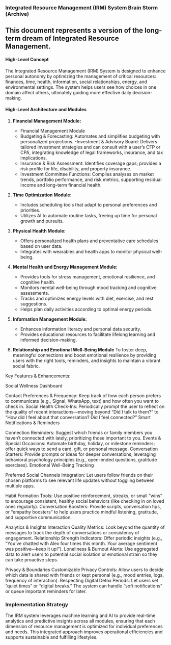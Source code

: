 ### Integrated Resource Management (IRM) System Brain Storm (Archive)
## This document represents a version of the long-term dream of Integrated Resource Management.

#### High-Level Concept
The Integrated Resource Management (IRM) System is designed to enhance personal autonomy by optimizing the management of critical resources: finances, time, health, information, social relationships, energy, and environmental settings. The system helps users see how choices in one domain affect others, ultimately guiding more effective daily decision-making.

#### High-Level Architecture and Modules

1. **Financial Management Module:**
   - Financial Management Module
   - Budgeting & Forecasting: Automates and simplifies budgeting with personalized projections.
    -Investment & Advisory Board: Delivers tailored investment strategies and can consult with a user’s CFP or CPA, integrating knowledge of    legal frameworks, insurance, and tax implications.
   - Insurance & Risk Assessment: Identifies coverage gaps; provides a risk profile for life, disability, and property insurance.
   - Investment Committee Functions: Compiles analyses on market trends, portfolio performance, and risk metrics, supporting residual income    and long-term financial health.

2. **Time Optimization Module:**
   - Includes scheduling tools that adapt to personal preferences and priorities.
   - Utilizes AI to automate routine tasks, freeing up time for personal growth and pursuits.

3. **Physical Health Module:**
   - Offers personalized health plans and preventative care schedules based on user data.
   - Integrates with wearables and health apps to monitor physical well-being.

4. **Mental Health and Energy Management Module:**
   - Provides tools for stress management, emotional resilience, and cognitive health.
   - Monitors mental well-being through mood tracking and cognitive assessments.
   - Tracks and optimizes energy levels with diet, exercise, and rest suggestions.
   - Helps plan daily activities according to optimal energy periods.

5. **Information Management Module:**
   - Enhances information literacy and personal data security.
   - Provides educational resources to facilitate lifelong learning and informed decision-making.

6. **Relationship and Emotional Well-Being Module**
To foster deep, meaningful connections and boost emotional resilience by providing users with the right tools, reminders, and insights to maintain a vibrant social fabric.

Key Features & Enhancements:

Social Wellness Dashboard

Contact Preferences & Frequency: Keep track of how each person prefers to communicate (e.g., Signal, WhatsApp, text) and how often you want to check in.
Social Health Check-Ins: Periodically prompt the user to reflect on the quality of recent interactions—moving beyond “Did I talk to them?” to “How did I feel about that conversation? Did I feel connected?”
Smart Notifications & Reminders

Connection Reminders: Suggest which friends or family members you haven’t connected with lately, prioritizing those important to you.
Events & Special Occasions: Automate birthday, holiday, or milestone reminders; offer quick ways to send a card, gift, or personal message.
Conversation Starters: Provide prompts or ideas for deeper conversations, leveraging behavioral psychology principles (e.g., open-ended questions, gratitude exercises).
Emotional Well-Being Tracking

Preferred Social Channels Integration: Let users follow friends on their chosen platforms to see relevant life updates without toggling between multiple apps.

Habit Formation Tools: Use positive reinforcement, streaks, or small “wins” to encourage consistent, healthy social behaviors (like checking in on loved ones regularly).
Conversation Boosters: Provide scripts, conversation tips, or “empathy boosters” to help users practice mindful listening, gratitude, and supportive communication.

Analytics & Insights
Interaction Quality Metrics: Look beyond the quantity of messages to track the depth of conversations or consistency of engagement.
Relationship Strength Indicators: Offer periodic insights (e.g., “You’ve chatted with Alex four times this month. Your average sentiment was positive—keep it up!”).
Loneliness & Burnout Alerts: Use aggregated data to alert users to potential social isolation or emotional strain so they can take proactive steps.

Privacy & Boundaries
Customizable Privacy Controls: Allow users to decide which data is shared with friends or kept personal (e.g., mood entries, logs, frequency of interaction).
Respecting Digital Detox Periods: Let users set “quiet times” or “digital breaks.” The system can handle “soft notifications” or queue important reminders for later.

### Implementation Strategy
The IRM system leverages machine learning and AI to provide real-time analytics and predictive insights across all modules, ensuring that each dimension of resource management is optimized for individual preferences and needs. This integrated approach improves operational efficiencies and supports sustainable and fulfilling lifestyles.


